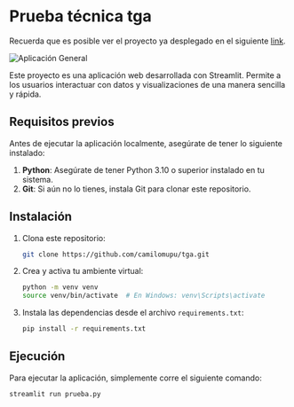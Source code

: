 # Prueba técnica tga

Recuerda que es posible ver el proyecto ya desplegado en el siguiente [link](https://tgadaniel.streamlit.app/).

![Aplicación General](https://i.postimg.cc/JhtC7WWW/Aplicaci-n-General.png)

Este proyecto es una aplicación web desarrollada con Streamlit. Permite a los usuarios interactuar con datos y visualizaciones de una manera sencilla y rápida.

## Requisitos previos

Antes de ejecutar la aplicación localmente, asegúrate de tener lo siguiente instalado:

1. **Python**: Asegúrate de tener Python 3.10 o superior instalado en tu sistema.
2. **Git**: Si aún no lo tienes, instala Git para clonar este repositorio.

## Instalación

1. Clona este repositorio:
    ```bash
    git clone https://github.com/camilomupu/tga.git
    ```
2. Crea y activa tu ambiente virtual:
    ```bash
    python -m venv venv
    source venv/bin/activate  # En Windows: venv\Scripts\activate
    ```
3. Instala las dependencias desde el archivo `requirements.txt`:
    ```bash
    pip install -r requirements.txt
    ```

## Ejecución

Para ejecutar la aplicación, simplemente corre el siguiente comando:

```bash
streamlit run prueba.py
